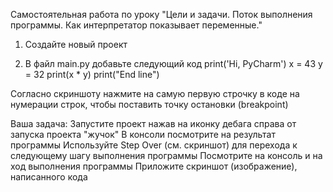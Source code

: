 Самостоятельная работа по уроку "Цели и задачи. Поток выполнения программы. Как интерпретатор показывает переменные."

1. Создайте новый проект

2. В файл main.py добавьте следующий код
print('Hi, PyCharm')
x = 43
y = 32
print(x * y)
print("End line")

Согласно скриншоту нажмите на самую первую строчку в коде на нумерации строк, чтобы поставить точку остановки (breakpoint)

Ваша задача:
Запустите проект нажав на иконку дебага справа от запуска проекта "жучок"
В консоли посмотрите на результат программы
Используйте Step Over (см. скриншот) для перехода к следующему шагу выполнения программы
Посмотрите на консоль и на ход выполнения программы
Приложите скриншот (изображение), написанного кода
